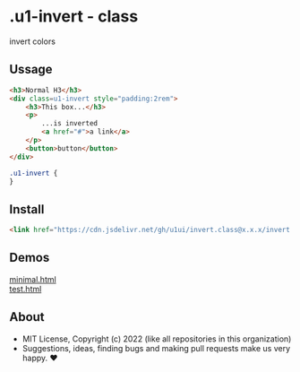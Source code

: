 # .u1-invert - class
invert colors

## Ussage

```html
<h3>Normal H3</h3>
<div class=u1-invert style="padding:2rem">
    <h3>This box...</h3>
    <p>
        ...is inverted
        <a href="#">a link</a>
    </p>
    <button>button</button>
</div>
```

```css
.u1-invert {
}
```

## Install

```html
<link href="https://cdn.jsdelivr.net/gh/u1ui/invert.class@x.x.x/invert.min.css" rel=stylesheet>
```

## Demos

[minimal.html](http://gcdn.li/u1ui/invert.class@main/tests/minimal.html)  
[test.html](http://gcdn.li/u1ui/invert.class@main/tests/test.html)  

## About

- MIT License, Copyright (c) 2022 <u1> (like all repositories in this organization) <br>
- Suggestions, ideas, finding bugs and making pull requests make us very happy. ♥

